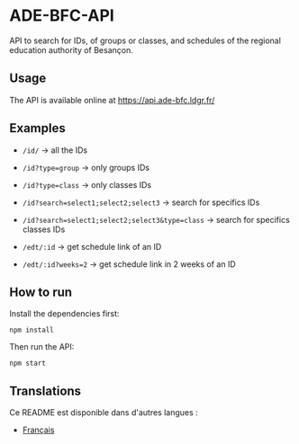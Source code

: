 # ADE-BFC-API

API to search for IDs, of groups or classes, and schedules of the regional education authority of Besançon.

## Usage
The API is available online at https://api.ade-bfc.ldgr.fr/

## Examples
- `/id/` -> all the IDs
- `/id?type=group` -> only groups IDs
- `/id?type=class` -> only classes IDs
- `/id?search=select1;select2;select3` -> search for specifics IDs
- `/id?search=select1;select2;select3&type=class` -> search for specifics classes IDs

- `/edt/:id` -> get schedule link of an ID
- `/edt/:id?weeks=2` -> get schedule link in 2 weeks of an ID


## How to run
Install the dependencies first:
```
npm install
```
Then run the API:
```
npm start
```

## Translations
Ce README est disponible dans d'autres langues :
- [Français](README.fr.md)